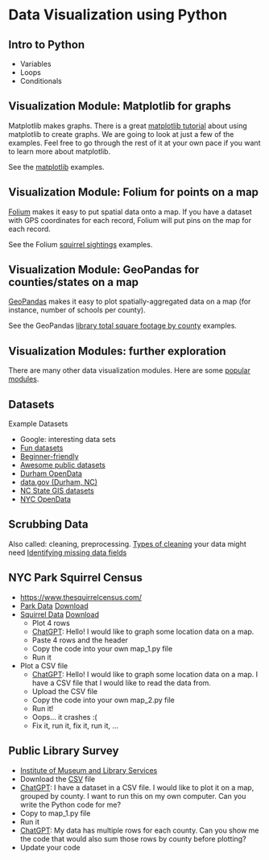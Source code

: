 # Data Visualization using Python

## Intro to Python

* Variables
* Loops
* Conditionals

## Visualization Module: Matplotlib for graphs

Matplotlib makes graphs. There is a great [matplotlib tutorial](https://thepythoncodingbook.com/basics-of-data-visualisation-in-python-using-matplotlib/) about using matplotlib to create graphs. We are going to look at just a few of the examples. Feel free to go through the rest of it at your own pace if you want to learn more about matplotlib.

See the [matplotlib](./matplotlib/) examples.

## Visualization Module: Folium for points on a map

[Folium](https://python-visualization.github.io/folium/latest/#) makes it easy to put spatial data onto a map. If you have a dataset with GPS coordinates for each record, Folium will put pins on the map for each record.

See the Folium [squirrel sightings](./squirrels/) examples.

## Visualization Module: GeoPandas for counties/states on a map

[GeoPandas](https://geopandas.org/en/stable/) makes it easy to plot spatially-aggregated data on a map (for instance, number of schools per county).

See the GeoPandas [library total square footage by county](./publicLibraries/) examples.

## Visualization Modules: further exploration

There are many other data visualization modules. Here are some [popular modules](https://mode.com/blog/python-data-visualization-libraries).

## Datasets

Example Datasets
* Google: interesting data sets
* [Fun datasets](https://www.springboard.com/blog/data-science/15-fun-datasets-to-analyze/)
* [Beginner-friendly](https://www.kaggle.com/code/rtatman/fun-beginner-friendly-datasets)
* [Awesome public datasets](https://github.com/awesomedata/awesome-public-datasets)
* [Durham OpenData](https://live-durhamnc.opendata.arcgis.com/)
* [data.gov (Durham, NC)](https://catalog.data.gov/dataset/?tags=durham&page=1)
* [NC State GIS datasets](https://www.lib.ncsu.edu/gis/datalist)
* [NYC OpenData](https://opendata.cityofnewyork.us/)

## Scrubbing Data
Also called: cleaning, preprocessing.
[Types of cleaning](https://www.tableau.com/learn/articles/what-is-data-cleaning) your data might need
[Identifying missing data fields](https://github.com/ResidentMario/missingno)

## NYC Park Squirrel Census
* https://www.thesquirrelcensus.com/
* [Park Data](https://www.dropbox.com/s/268uogek0mcypn9/park-data.csv?dl=0) [Download](https://www.dropbox.com/scl/fi/7hf5i33slsr5z44c3eues/park-data.csv?rlkey=qfk9bitznqjhxemrqoyrtcdje&e=1&dl=1)
* [Squirrel Data](https://www.dropbox.com/s/b97hxtsthbidl34/squirrel-data.csv?dl=0) [Download](https://www.dropbox.com/scl/fi/is2yaa5gz1of32xo1xwvd/squirrel-data.csv?rlkey=sao5wj2tqd98nzs6rsi5k7ot6&e=1&dl=1)
  * Plot 4 rows
  * [ChatGPT](https://chatgpt.com/): Hello! I would like to graph some location data on a map.
  * Paste 4 rows and the header
  * Copy the code into your own map_1.py file
  * Run it
* Plot a CSV file
  * [ChatGPT](https://chatgpt.com/): Hello! I would like to graph some location data on a map. I have a CSV file that I would like to read the data from.
  * Upload the CSV file
  * Copy the code into your own map_2.py file
  * Run it!
  * Oops... it crashes :(
  * Fix it, run it, fix it, run it, ...

## Public Library Survey
* [Institute of Museum and Library Services](https://www.imls.gov/research-evaluation/data-collection/public-libraries-survey)
* Download the [CSV](https://www.imls.gov/sites/default/files/2024-06/pls_fy2022_csv.zip) file
* [ChatGPT](https://chatgpt.com/): I have a dataset in a CSV file. I would like to plot it on a map, grouped by county. I want to run this on my own computer. Can you write the Python code for me?
* Copy to map_1.py file
* Run it
* [ChatGPT](https://chatgpt.com/): My data has multiple rows for each county. Can you show me the code that would also sum those rows by county before plotting?
* Update your code
